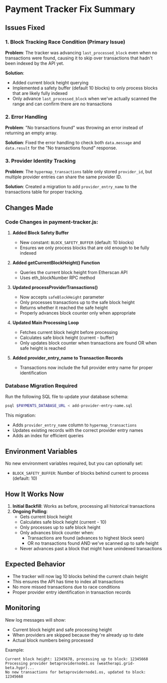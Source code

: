 # Payment Tracker Fix Summary

## Issues Fixed

### 1. Block Tracking Race Condition (Primary Issue)
**Problem**: The tracker was advancing `last_processed_block` even when no transactions were found, causing it to skip over transactions that hadn't been indexed by the API yet.

**Solution**: 
- Added current block height querying
- Implemented a safety buffer (default 10 blocks) to only process blocks that are likely fully indexed
- Only advance `last_processed_block` when we've actually scanned the range and can confirm there are no transactions

### 2. Error Handling
**Problem**: "No transactions found" was throwing an error instead of returning an empty array.

**Solution**: Fixed the error handling to check both `data.message` and `data.result` for the "No transactions found" response.

### 3. Provider Identity Tracking
**Problem**: The `hypermap_transactions` table only stored `provider_id`, but multiple provider entries can share the same provider ID.

**Solution**: Created a migration to add `provider_entry_name` to the transactions table for proper tracking.

## Changes Made

### Code Changes in payment-tracker.js:

1. **Added Block Safety Buffer**
   - New constant: `BLOCK_SAFETY_BUFFER` (default: 10 blocks)
   - Ensures we only process blocks that are old enough to be fully indexed

2. **Added getCurrentBlockHeight() Function**
   - Queries the current block height from Etherscan API
   - Uses eth_blockNumber RPC method

3. **Updated processProviderTransactions()**
   - Now accepts `safeBlockHeight` parameter
   - Only processes transactions up to the safe block height
   - Returns whether it reached the safe height
   - Properly advances block counter only when appropriate

4. **Updated Main Processing Loop**
   - Fetches current block height before processing
   - Calculates safe block height (current - buffer)
   - Only updates block counter when transactions are found OR when safe height is reached

5. **Added provider_entry_name to Transaction Records**
   - Transactions now include the full provider entry name for proper identification

### Database Migration Required

Run the following SQL file to update your database schema:

```bash
psql $PAYMENTS_DATABASE_URL < add-provider-entry-name.sql
```

This migration:
- Adds `provider_entry_name` column to `hypermap_transactions`
- Updates existing records with the correct provider entry names
- Adds an index for efficient queries

## Environment Variables

No new environment variables required, but you can optionally set:
- `BLOCK_SAFETY_BUFFER`: Number of blocks behind current to process (default: 10)

## How It Works Now

1. **Initial Backfill**: Works as before, processing all historical transactions
2. **Ongoing Polling**: 
   - Gets current block height
   - Calculates safe block height (current - 10)
   - Only processes up to safe block height
   - Only advances block counter when:
     - Transactions are found (advances to highest block seen)
     - OR no transactions found AND we've scanned up to safe height
   - Never advances past a block that might have unindexed transactions

## Expected Behavior

- The tracker will now lag 10 blocks behind the current chain height
- This ensures the API has time to index all transactions
- No more missed transactions due to race conditions
- Proper provider entry identification in transaction records

## Monitoring

New log messages will show:
- Current block height and safe processing height
- When providers are skipped because they're already up to date
- Actual block numbers being processed

Example:
```
Current block height: 12345678, processing up to block: 12345668
Processing provider betaprovidernode1.os (weatherapi.grid-beta.hypr)...
No new transactions for betaprovidernode1.os, updated to block: 12345668
```